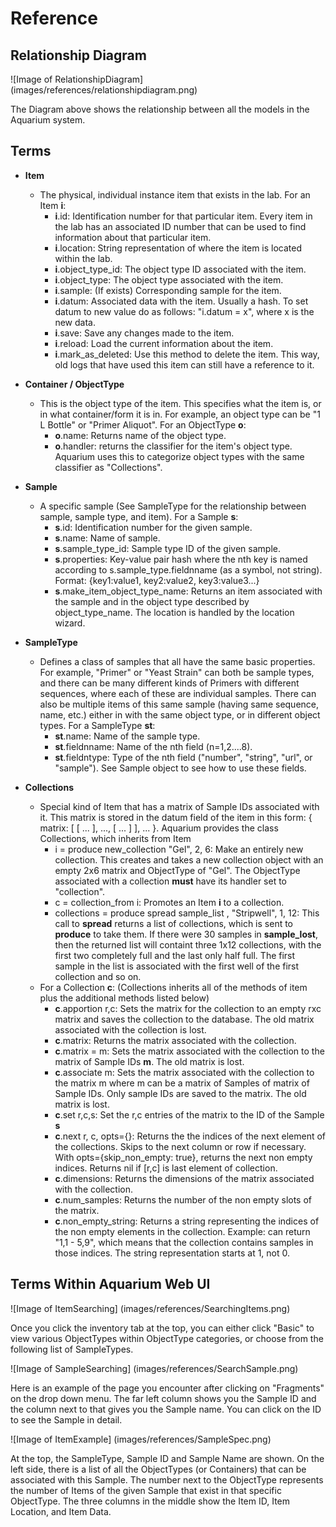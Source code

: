 <h1>Reference</h1>


<h2>Relationship Diagram</h2>

![Image of RelationshipDiagram]
(images/references/relationshipdiagram.png)

The Diagram above shows the relationship between all the models in the Aquarium system. 

<h2>Terms</h2>

- **Item**
  - The physical, individual instance item that exists in the lab. For an Item **i**: 
    - **i**.id: Identification number for that particular item. Every item in the lab has an associated ID number that can be used to find
    information about that particular item.
    - **i**.location: String representation of where the item is located within the lab.
  	- **i**.object_type_id: The object type ID associated with the item.
  	- **i**.object_type: The object type associated with the item.
  	- **i**.sample: (If exists) Corresponding sample for the item.
  	- **i**.datum: Associated data with the item. Usually a hash. To set datum to new value do as follows: "i.datum = x", where x is the
    new data.
  	- **i**.save: Save any changes made to the item.
  	- **i**.reload: Load the current information about the item.
  	- **i**.mark_as_deleted: Use this method to delete the item. This way, old logs that have used this item can still have a reference to it.

- **Container / ObjectType**
  - This is the object type of the item. This specifies what the item is, or in what container/form it is in. For example, an object type can be "1 L Bottle" or "Primer Aliquot". For an ObjectType **o**:
    - **o**.name: Returns name of the object type.
    - **o**.handler: returns the classifier for the item's object type. Aquarium uses this to categorize object types with the same classifier as "Collections".

- **Sample**
  - A specific sample (See SampleType for the relationship between sample, sample type, and item). For a Sample **s**:
    - **s**.id: Identification number for the given sample.
    - **s**.name: Name of sample.
    - **s**.sample_type_id: Sample type ID of the given sample.
    - **s**.properties: Key-value pair hash where the nth key is named according to s.sample_type.fieldnname (as a symbol, not string). Format: 
    {key1:value1, key2:value2, key3:value3...}
    - **s**.make_item_object_type_name: Returns an item associated with the sample and in the object type described by object_type_name. The location is handled by the location wizard.

- **SampleType**
  - Defines a class of samples that all have the same basic properties. For example, "Primer" or "Yeast Strain" can both be sample types, and there can be many different kinds of Primers with different sequences, where each of these are individual samples. There can also be multiple items of this same sample (having same sequence, name, etc.) either in with the same object type, or in different object types. For a SampleType **st**:
    - **st**.name: Name of the sample type.
    - **st**.fieldnname: Name of the nth field (n=1,2....8).
    - **st**.fieldntype: Type of the nth field ("number", "string", "url", or "sample"). See Sample object to see how to use these fields.

- **Collections**
  - Special kind of Item that has a matrix of Sample IDs associated with it. This matrix is stored in the datum field of the item in this form: { matrix: [ [ ... ], ..., [ ... ] ], ... }. Aquarium provides the class Collections, which inherits from Item
    - i = produce new_collection "Gel", 2, 6: Make an entirely new collection. This creates and takes a new collection object with an empty 2x6 matrix and ObjectType of "Gel". The ObjectType associated with a collection **must** have its handler set to "collection".
    - c = collection_from i: Promotes an Item **i** to a collection.
    - collections = produce spread sample_list , "Stripwell", 1, 12: This call to **spread** returns a list of collections, which is sent to **produce** to take them. If there were 30 samples in **sample_lost**, then the returned list will containt three 1x12 collections, with the first two completely full and the last only half full. The first sample in the list is associated with the first well of the first collection and so on.
  - For a Collection **c**: (Collections inherits all of the methods of item plus the additional methods listed below)
    - **c**.apportion r,c: Sets the matrix for the collection to an empty rxc matrix and saves the collection to the database. The old matrix associated with the collection is lost.
    - **c**.matrix: Returns the matrix associated with the collection.
    - **c**.matrix = m: Sets the matrix associated with the collection to the matrix of Sample IDs **m**. The old matrix is lost.
    - **c**.associate m: Sets the matrix associated with the collection to the matrix m where m can be a matrix of Samples of matrix of Sample IDs. Only sample IDs are saved to the matrix. The old matrix is lost. 
    - **c**.set r,c,s: Set the r,c entries of the matrix to the ID of the Sample **s**
    - **c**.next r, c, opts={}: Returns the the indices of the next element of the collections. Skips to the next column or row if necessary. With opts={skip_non_empty: true}, returns the next non empty indices. Returns nil if [r,c] is last element of collection.
    - **c**.dimensions: Returns the dimensions of the matrix associated with the collection.
    - **c**.num_samples: Returns the number of the non empty slots of the matrix.
    - **c**.non_empty_string: Returns a string representing the indices of the non empty elements in the collection. Example: can return "1,1 - 5,9", which means that the collection contains samples in those indices. The string representation starts at 1, not 0. 

<h2>Terms Within Aquarium Web UI</h2>

![Image of ItemSearching]
(images/references/SearchingItems.png)

Once you click the inventory tab at the top, you can either click "Basic" to view various ObjectTypes within ObjectType categories, or choose from the following list of SampleTypes.

![Image of SampleSearching]
(images/references/SearchSample.png)

Here is an example of the page you encounter after clicking on "Fragments" on the drop down menu. The far left column shows you the Sample ID and the column next to that gives you the Sample name. You can click on the ID to see the Sample in detail.

![Image of ItemExample]
(images/references/SampleSpec.png)

At the top, the SampleType, Sample ID and Sample Name are shown. On the left side, there is a list of all the ObjectTypes (or Containers) that can be associated with this Sample. The number next to the ObjectType represents the number of Items of the given Sample that exist in that specific ObjectType. The three columns in the middle show the Item ID, Item Location, and Item Data. 

